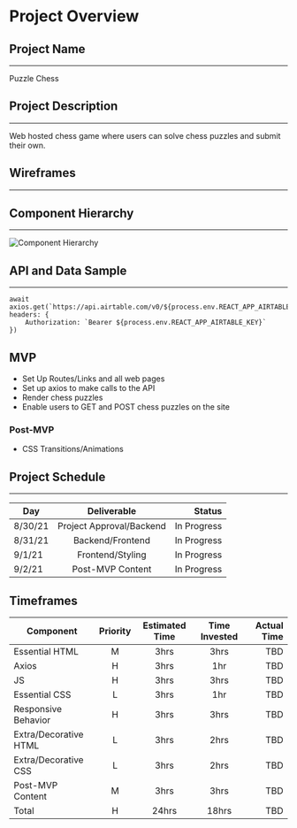 # Project Overview

## Project Name
---
Puzzle Chess

## Project Description
---
Web hosted chess game where users can solve chess puzzles and submit their own.

## Wireframes
---

## Component Hierarchy
---

![Component Hierarchy](https://ibb.co/Sw8Tv9J)

## API and Data Sample
---

```
await axios.get(`https://api.airtable.com/v0/${process.env.REACT_APP_AIRTABLE_BASE}/Table%201`, headers: {
    Authorization: `Bearer ${process.env.REACT_APP_AIRTABLE_KEY}`
})
```

## MVP

* Set Up Routes/Links and all web pages
* Set up axios to make calls to the API
* Render chess puzzles
* Enable users to GET and POST chess puzzles on the site

### Post-MVP
* CSS Transitions/Animations 

## Project Schedule
---

|Day| Deliverable| Status |
|-      |:--:|   -:|
|8/30/21| Project Approval/Backend | In Progress |
|8/31/21| Backend/Frontend | In Progress |
|9/1/21| Frontend/Styling | In Progress |
|9/2/21| Post-MVP Content | In Progress |

## Timeframes

|Component| Priority| Estimated Time | Time Invested | Actual Time |
|-        |  :--:   |  :--:          |   :--:        |           -:|
|Essential HTML|M|3hrs|3hrs|TBD|
|Axios|H|3hrs|1hr|TBD|
|JS|H|3hrs|3hrs|TBD|
|Essential CSS|L|3hrs|1hr|TBD|
|Responsive Behavior|H|3hrs|3hrs|TBD|
|Extra/Decorative HTML|L|3hrs|2hrs|TBD|
|Extra/Decorative CSS|L|3hrs|2hrs|TBD|
|Post-MVP Content|M|3hrs|3hrs|TBD|
|Total| H | 24hrs|18hrs|TBD|

